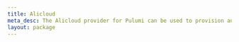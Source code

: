 ```yaml
---
title: Alicloud
meta_desc: The Alicloud provider for Pulumi can be used to provision any of the cloud resources available in Alicloud.
layout: package
---
```

